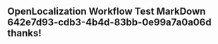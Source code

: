<properties
ms.topic="hero-topic"
ms.test1="hero-topic"
ms.test2="test"/>

## OpenLocalization Workflow Test MarkDown 642e7d93-cdb3-4b4d-83bb-0e99a7a0a06d thanks!
